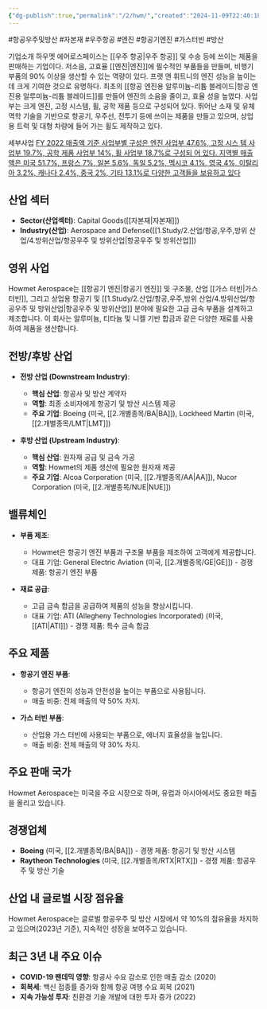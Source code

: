 ```yaml
---
{"dg-publish":true,"permalink":"/2/hwm/","created":"2024-11-09T22:40:18.807+09:00","updated":"2025-06-03T20:05:59.506+09:00"}
---
```


#항공우주및방산 #자본재 #우주항공 #엔진 #항공기엔진 #가스터빈 #방산 

기업소개 
하우멧 에어로스페이스는 [[우주 항공\|우주 항공]] 및 수송 등에 쓰이는 제품을 판매하는 기업이다. 저소음, 고효율 [[엔진\|엔진]]에 필수적인 부품들을 만들며, 비행기 부품의 90% 이상을 생산할 수 있는 역량이 있다. 프랫 앤 휘트니의 엔진 성능을 높이는 데 크게 기여한 것으로 유명하다. 최초의 [[항공 엔진용 알루미늄-리튬 블레이드\|항공 엔진용 알루미늄-리튬 블레이드]]를 만들어 엔진의 소음을 줄이고, 효율 성을 높였다. 사업부는 크게 엔진, 고정 시스템, 휠, 공학 제품 등으로 구성되어 있다. 뛰어난 소재 및 유체 역학 기술을 기반으로 항공기, 우주선, 전투기 등에 쓰이는 제품을 만들고 있으며, 상업용 트럭 및 대형 차량에 들어 가는 휠도 제작하고 있다. 

세부사업 
[FY 2022 매출액 기준 사업부별 구성은 엔진 사업부 47.6%, 고정 시스 템 사업부 19.7%, 공학 제품 사업부 14%, 휠 사업부 18.7%로 구성되 어 있다. 지역별 매출액은 미국 51.7%, 프랑스 7%, 일본 5.6%, 독일 5.2%, 멕시코 4.1%, 영국 4%, 이탈리아 3.2%, 캐나다 2.4%, 중국 2%, 기타 13.1%로 다양한 고객들을 보유하고 있다](★%201.29_구조적%20변화에%20주목할%20미국%20우주%20항공%20및%20방산.pdf#page=42&selection=318,0,624,0&color=yellow)


## 산업 섹터

- **Sector(산업섹터)**: Capital Goods([[자본재\|자본재]])
- **Industry(산업)**: Aerospace and Defense([[1.Study/2.산업/항공,우주,방위 산업/4.방위산업/항공우주 및 방위산업\|항공우주 및 방위산업]])

## 영위 사업

Howmet Aerospace는 [[항공기 엔진\|항공기 엔진]] 및 구조물, 산업 [[가스 터빈\|가스 터빈]], 그리고 상업용 항공기 및 [[1.Study/2.산업/항공,우주,방위 산업/4.방위산업/항공우주 및 방위산업\|항공우주 및 방위산업]] 분야에 필요한 고급 금속 부품을 설계하고 제조합니다. 이 회사는 알루미늄, 티타늄 및 니켈 기반 합금과 같은 다양한 재료를 사용하여 제품을 생산합니다.

## 전방/후방 산업

- **전방 산업 (Downstream Industry)**:
    
    - **핵심 산업**: 항공사 및 방산 계약자
    - **역할**: 최종 소비자에게 항공기 및 방산 시스템 제공
    - **주요 기업**: Boeing (미국, [[2.개별종목/BA\|BA]]), Lockheed Martin (미국, [[2.개별종목/LMT\|LMT]])
    
- **후방 산업 (Upstream Industry)**:
    
    - **핵심 산업**: 원자재 공급 및 금속 가공
    - **역할**: Howmet의 제품 생산에 필요한 원자재 제공
    - **주요 기업**: Alcoa Corporation (미국, [[2.개별종목/AA\|AA]]), Nucor Corporation (미국, [[2.개별종목/NUE\|NUE]])
    

## 밸류체인

- **부품 제조**:
    
    - Howmet은 항공기 엔진 부품과 구조물 부품을 제조하여 고객에게 제공합니다.
    - 대표 기업: General Electric Aviation (미국, [[2.개별종목/GE\|GE]]) - 경쟁 제품: 항공기 엔진 부품
    
- **재료 공급**:
    
    - 고급 금속 합금을 공급하여 제품의 성능을 향상시킵니다.
    - 대표 기업: ATI (Allegheny Technologies Incorporated) (미국, [[ATI\|ATI]]) - 경쟁 제품: 특수 금속 합금
    

## 주요 제품

- **항공기 엔진 부품**:
    
    - 항공기 엔진의 성능과 안전성을 높이는 부품으로 사용됩니다.
    - 매출 비중: 전체 매출의 약 50% 차지.
    
- **가스 터빈 부품**:
    
    - 산업용 가스 터빈에 사용되는 부품으로, 에너지 효율성을 높입니다.
    - 매출 비중: 전체 매출의 약 30% 차지.
    

## 주요 판매 국가

Howmet Aerospace는 미국을 주요 시장으로 하며, 유럽과 아시아에서도 중요한 매출을 올리고 있습니다.

## 경쟁업체

- **Boeing** (미국, [[2.개별종목/BA\|BA]]) - 경쟁 제품: 항공기 및 방산 시스템
- **Raytheon Technologies** (미국, [[2.개별종목/RTX\|RTX]]) - 경쟁 제품: 항공우주 및 방산 기술

## 산업 내 글로벌 시장 점유율

Howmet Aerospace는 글로벌 항공우주 및 방산 시장에서 약 10%의 점유율을 차지하고 있으며(2023년 기준), 지속적인 성장을 보여주고 있습니다.

## 최근 3년 내 주요 이슈

- **COVID-19 팬데믹 영향**: 항공사 수요 감소로 인한 매출 감소 (2020)
- **회복세**: 백신 접종률 증가와 함께 항공 여행 수요 회복 (2021)
- **지속 가능성 투자**: 친환경 기술 개발에 대한 투자 증가 (2022)